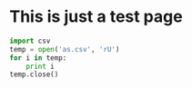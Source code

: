 # This is just a test page

```python
import csv
temp = open('as.csv', 'rU')
for i in temp:
    print i
temp.close()
```
